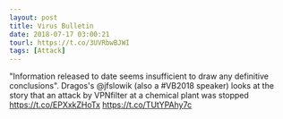```yaml
---
layout: post
title: Virus Bulletin
date: 2018-07-17 03:00:21
tourl: https://t.co/3UVRbwBJWI
tags: [Attack]
---
```

"Information released to date seems insufficient to draw any definitive conclusions". Dragos's @jfslowik (also a #VB2018 speaker) looks at the story that an attack by VPNfilter at a chemical plant was stopped https://t.co/EPXxkZHoTx https://t.co/TUtYPAhy7c